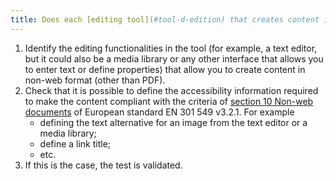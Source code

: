 ```yaml
---
title: Does each [editing tool](#tool-d-edition) that creates content in non-web format (except PDF) allow the definition of the [accessibility information](#accessibility-information) necessary to create content that complies with the criteria of [section 10 Non-web documents](https://www.etsi.org/deliver/etsi_en/301500_301599/301549/03.02.01_60/en_301549v030201p.pdf#page=52) of the European standard EN 301 549 v3.2.1?
---
```

1. Identify the editing functionalities in the tool (for example, a text editor, but it could also be a media library or any other interface that allows you to enter text or define properties) that allow you to create content in non-web format (other than PDF).
2. Check that it is possible to define the accessibility information required to make the content compliant with the criteria of [section 10 Non-web documents](https://www.etsi.org/deliver/etsi_en/301500_301599/301549/03.02.01_60/en_301549v030201p.pdf#page=52) of European standard EN 301 549 v3.2.1. For example 
	- defining the text alternative for an image from the text editor or a media library;
	- define a link title;
	- etc.
3. If this is the case, the test is validated.